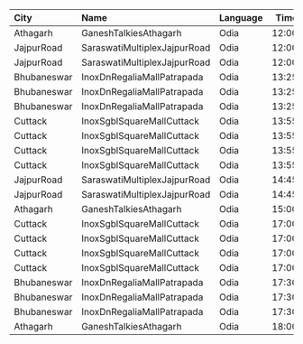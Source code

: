 | City        | Name                         | Language |  Time | Type          | Price | Capacity | Booked |
| :---------- | :--------------------------- | :------- | ----: | :------------ | ----: | -------: | -----: |
| Athagarh    | GaneshTalkiesAthagarh        | Odia     | 12:00 | Gold          |  100₹ |      100 |      0 |
| JajpurRoad  | SaraswatiMultiplexJajpurRoad | Odia     | 12:00 | Vip           |  130₹ |      128 |     88 |
| JajpurRoad  | SaraswatiMultiplexJajpurRoad | Odia     | 12:00 | Diamond       |  100₹ |       78 |     55 |
| Bhubaneswar | InoxDnRegaliaMallPatrapada   | Odia     | 13:25 | Club          |  112₹ |       25 |      0 |
| Bhubaneswar | InoxDnRegaliaMallPatrapada   | Odia     | 13:25 | Executive     |  112₹ |       10 |      0 |
| Bhubaneswar | InoxDnRegaliaMallPatrapada   | Odia     | 13:25 | Royal         |  112₹ |       29 |      0 |
| Cuttack     | InoxSgblSquareMallCuttack    | Odia     | 13:55 | Club          |  112₹ |       44 |      0 |
| Cuttack     | InoxSgblSquareMallCuttack    | Odia     | 13:55 | Executive     |  112₹ |       14 |      0 |
| Cuttack     | InoxSgblSquareMallCuttack    | Odia     | 13:55 | RoyalRecliner |  190₹ |        4 |      0 |
| Cuttack     | InoxSgblSquareMallCuttack    | Odia     | 13:55 | Royal         |  112₹ |       31 |      0 |
| JajpurRoad  | SaraswatiMultiplexJajpurRoad | Odia     | 14:45 | Vip           |  130₹ |      128 |     88 |
| JajpurRoad  | SaraswatiMultiplexJajpurRoad | Odia     | 14:45 | Diamond       |  100₹ |       78 |     55 |
| Athagarh    | GaneshTalkiesAthagarh        | Odia     | 15:00 | Gold          |  100₹ |      100 |      0 |
| Cuttack     | InoxSgblSquareMallCuttack    | Odia     | 17:00 | Club          |  112₹ |       44 |      0 |
| Cuttack     | InoxSgblSquareMallCuttack    | Odia     | 17:00 | Executive     |  112₹ |       14 |      0 |
| Cuttack     | InoxSgblSquareMallCuttack    | Odia     | 17:00 | RoyalRecliner |  190₹ |        4 |      0 |
| Cuttack     | InoxSgblSquareMallCuttack    | Odia     | 17:00 | Royal         |  112₹ |       31 |      0 |
| Bhubaneswar | InoxDnRegaliaMallPatrapada   | Odia     | 17:30 | Club          |  130₹ |       25 |      0 |
| Bhubaneswar | InoxDnRegaliaMallPatrapada   | Odia     | 17:30 | Executive     |  130₹ |       10 |      0 |
| Bhubaneswar | InoxDnRegaliaMallPatrapada   | Odia     | 17:30 | Royal         |  130₹ |       26 |      0 |
| Athagarh    | GaneshTalkiesAthagarh        | Odia     | 18:00 | Gold          |  100₹ |      100 |      0 |